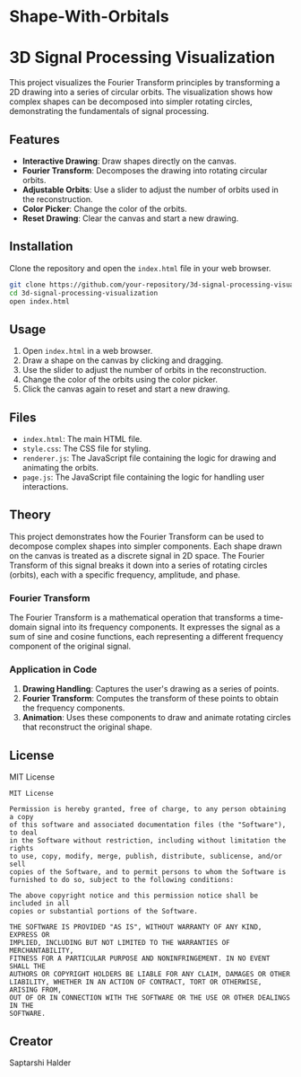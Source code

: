 # Shape-With-Orbitals


# 3D Signal Processing Visualization

This project visualizes the Fourier Transform principles by transforming a 2D drawing into a series of circular orbits. The visualization shows how complex shapes can be decomposed into simpler rotating circles, demonstrating the fundamentals of signal processing.

## Features

- **Interactive Drawing**: Draw shapes directly on the canvas.
- **Fourier Transform**: Decomposes the drawing into rotating circular orbits.
- **Adjustable Orbits**: Use a slider to adjust the number of orbits used in the reconstruction.
- **Color Picker**: Change the color of the orbits.
- **Reset Drawing**: Clear the canvas and start a new drawing.

## Installation

Clone the repository and open the `index.html` file in your web browser.

```bash
git clone https://github.com/your-repository/3d-signal-processing-visualization.git
cd 3d-signal-processing-visualization
open index.html
```

## Usage

1. Open `index.html` in a web browser.
2. Draw a shape on the canvas by clicking and dragging.
3. Use the slider to adjust the number of orbits in the reconstruction.
4. Change the color of the orbits using the color picker.
5. Click the canvas again to reset and start a new drawing.

## Files

- `index.html`: The main HTML file.
- `style.css`: The CSS file for styling.
- `renderer.js`: The JavaScript file containing the logic for drawing and animating the orbits.
- `page.js`: The JavaScript file containing the logic for handling user interactions.

## Theory

This project demonstrates how the Fourier Transform can be used to decompose complex shapes into simpler components. Each shape drawn on the canvas is treated as a discrete signal in 2D space. The Fourier Transform of this signal breaks it down into a series of rotating circles (orbits), each with a specific frequency, amplitude, and phase.

### Fourier Transform

The Fourier Transform is a mathematical operation that transforms a time-domain signal into its frequency components. It expresses the signal as a sum of sine and cosine functions, each representing a different frequency component of the original signal.

### Application in Code

1. **Drawing Handling**: Captures the user's drawing as a series of points.
2. **Fourier Transform**: Computes the transform of these points to obtain the frequency components.
3. **Animation**: Uses these components to draw and animate rotating circles that reconstruct the original shape.

## License

MIT License

```
MIT License

Permission is hereby granted, free of charge, to any person obtaining a copy
of this software and associated documentation files (the "Software"), to deal
in the Software without restriction, including without limitation the rights
to use, copy, modify, merge, publish, distribute, sublicense, and/or sell
copies of the Software, and to permit persons to whom the Software is
furnished to do so, subject to the following conditions:

The above copyright notice and this permission notice shall be included in all
copies or substantial portions of the Software.

THE SOFTWARE IS PROVIDED "AS IS", WITHOUT WARRANTY OF ANY KIND, EXPRESS OR
IMPLIED, INCLUDING BUT NOT LIMITED TO THE WARRANTIES OF MERCHANTABILITY,
FITNESS FOR A PARTICULAR PURPOSE AND NONINFRINGEMENT. IN NO EVENT SHALL THE
AUTHORS OR COPYRIGHT HOLDERS BE LIABLE FOR ANY CLAIM, DAMAGES OR OTHER
LIABILITY, WHETHER IN AN ACTION OF CONTRACT, TORT OR OTHERWISE, ARISING FROM,
OUT OF OR IN CONNECTION WITH THE SOFTWARE OR THE USE OR OTHER DEALINGS IN THE
SOFTWARE.
```

## Creator

Saptarshi Halder
```
